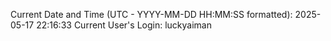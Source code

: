 Current Date and Time (UTC - YYYY-MM-DD HH:MM:SS formatted): 2025-05-17 22:16:33
Current User's Login: luckyaiman
